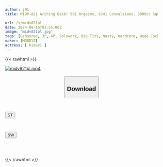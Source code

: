 ```yaml
---
author: j91
title: MIDV-821 Arching Back! 591 Orgasms, 9341 Convulsions, 5099cc Squirting Cum Special Abstinence Orgasm 1 Month Of Teasing And 24 Hours Of Non-stop Big Dick FUCK Himari

url: /v/midv821pl
date: 2024-08-16T01:55:00Z
image: "midv821pl.jpg"
tags: [Censored, 3P, 4P, Solowork, Big Tits, Nasty, Hardcore, Huge Cock, Acme · Orgasm	]
maker: [MOODYZ]
actress: [ Himari ]
---
```



{{< rawhtml >}}

<div class="video" data-videoid="YgwWQRlYeXIvl7d">
    <a href="javascript:;">
        <img src="/v/midv821pl/midv821pl.jpg" width="WIDTH" height="HEIGHT" alt="midv821pl.mp4" loading="lazy">
    </a>
</div>

<script type="text/javascript" src="https://j91.asia/asset/on-demand-st.js"></script>

<br>
  <link rel="stylesheet" href="https://j91.asia/asset/bs5.css">
  
  <center>
  <button class="btn btn-primary" type="button" data-bs-toggle="collapse" data-bs-target=".multi-collapse" aria-expanded="false" aria-controls="multiCollapseExample1 multiCollapseExample2"><h2>Download</h2></button></center>
</p>
<div class="row">
  <div class="col">
    <div class="collapse multi-collapse" id="multiCollapseExample1">
      <div class="card card-body">
	      	      <br>
<div class="buttons">  
<p><a href="/v/midv821pl/st.html" target="_blank"><button class="btn-hover color-3"><i class="fa fa-download"></i> ST</button></a></p></div>
    </div>
  </div>
</div>
  <div class="col">
    <div class="collapse multi-collapse" id="multiCollapseExample2">
      <div class="card card-body">
	      <br>
<div class="buttons">
<p><a href="/v/midv821pl/sw.html" target="_blank"><button class="btn-hover color-2"><i class="fa fa-download"></i> SW</button></a></p></div>
<br><br>
      </div>
    </div>
  </div>
</div>

{{< /rawhtml >}}